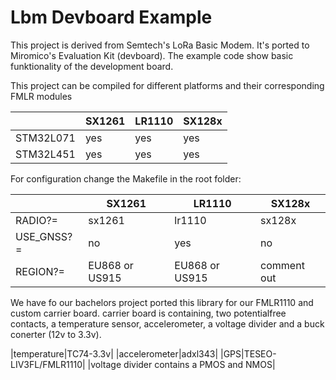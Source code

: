 # Lbm Devboard Example

This project is derived from Semtech's LoRa Basic Modem.
It's ported to Miromico's Evaluation Kit (devboard).
The example code show basic funktionality of the development board.


This project can be compiled for different platforms and their corresponding FMLR modules

||SX1261|LR1110|SX128x|
|-|-|-|-|
|STM32L071|yes|yes|yes|
|STM32L451|yes|yes|yes|

For configuration change the Makefile in the root folder:

||SX1261|LR1110|SX128x|
|-|-|-|-|
|RADIO?=|sx1261|lr1110|sx128x|
|USE_GNSS?=|no|yes|no|
|REGION?=|EU868 or US915|EU868 or US915|comment out|

We have fo our bachelors project ported this library for our FMLR1110  and custom carrier board.
carrier board is containing, two potentialfree contacts, a temperature sensor, accelerometer, a voltage divider and a buck conerter (12v to 3.3v).

|temperature|TC74-3.3v|
|accelerometer|adxl343|
|GPS|TESEO-LIV3FL/FMLR1110|
|voltage divider contains a PMOS and NMOS|
